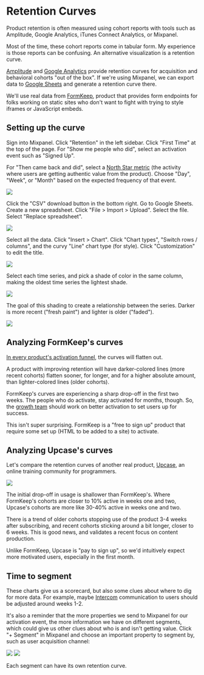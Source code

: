 # Retention Curves

Product retention is often measured using cohort reports with tools such as
Amplitude, Google Analytics, iTunes Connect Analytics, or Mixpanel.

Most of the time, these cohort reports come in tabular form.
My experience is those reports can be confusing.
An alternative visualization is a retention curve.

[Amplitude][amp] and [Google Analytics][an]
provide retention curves for acquisition and behavioral cohorts
"out of the box".
If we're using Mixpanel,
we can export data to [Google Sheets][sh]
and generate a retention curve there.

[amp]: https://amplitude.com/blog/2015/11/24/cohorts-to-improve-your-retention/
[an]: https://support.google.com/analytics/answer/6074676?hl=en
[sh]: https://docs.google.com/spreadsheets/u/0/

We'll use real data from
[FormKeep](https://formkeep.com),
product that provides form endpoints for folks working on static sites
who don't want to fight with trying to style iframes or JavaScript embeds.

## Setting up the curve

Sign into Mixpanel.
Click "Retention" in the left sidebar.
Click "First Time" at the top of the page.
For "Show me people who did", select an activation event such as "Signed Up".

For "Then came back and did", select a [North Star metric][ns]
(the activity where users are getting authentic value from the product).
Choose "Day", "Week", or "Month" based on the expected frequency of that event.

[ns]: north-star-metric

![](images/retention-report.png)

Click the "CSV" download button in the bottom right.
Go to Google Sheets.
Create a new spreadsheet.
Click "File > Import > Upload".
Select the file.
Select "Replace spreadsheet".

![](images/retention-curve-table.png)

Select all the data.
Click "Insert > Chart".
Click "Chart types",
"Switch rows / columns",
and the curvy "Line" chart type (for style).
Click "Customization" to edit the title.

![](images/retention-curve-ready.png)

Select each time series,
and pick a shade of color in the same column,
making the oldest time series the lightest shade.

![](images/retention-curve-series.png)

The goal of this shading to create a relationship between the series.
Darker is more recent ("fresh paint")
and lighter is older ("faded").

![](images/retention-curve-final.png)

## Analyzing FormKeep's curves

[In every product's activation funnel][chen],
the curves will flatten out.

[chen]: http://andrewchen.co/new-data-shows-why-losing-80-of-your-mobile-users-is-normal-and-that-the-best-apps-do-much-better/

A product with improving retention will have
darker-colored lines (more recent cohorts)
flatten sooner, for longer, and for a higher absolute amount,
than lighter-colored lines (older cohorts).

FormKeep's curves are experiencing a sharp drop-off in the first two weeks.
The people who do activate, stay activated for months, though.
So, the [growth team][gr]
should work on better activation to set users up for success.

[gr]: https://brianbalfour.com/essays/growth-vs-marketing-vs-product

This isn't super surprising.
FormKeep is a "free to sign up" product that require some set up
(HTML to be added to a site) to activate.

## Analyzing Upcase's curves

Let's compare the retention curves of another real product,
[Upcase](https://thoughtbot.com/upcase/join),
an online training community for programmers.

![](images/upcase-retention-curve.png)

The initial drop-off in usage is shallower than FormKeep's.
Where FormKeep's cohorts are closer to 10% active in weeks one and two,
Upcase's cohorts are more like 30-40% active in weeks one and two.

There is a trend of older cohorts stopping use of the product
3-4 weeks after subscribing,
and recent cohorts sticking around a bit longer, closer to 6 weeks.
This is good news, and validates a recent focus on content production.

Unlike FormKeep,
Upcase is "pay to sign up",
so we'd intuitively expect more motivated users,
especially in the first month.

## Time to segment

These charts give us a scorecard,
but also some clues about where to dig for more data.
For example, maybe [Intercom](https://www.intercom.com) communication to users
should be adjusted around weeks 1-2.

It's also a reminder that the more properties we send
to Mixpanel for our activation event,
the more information we have on different segments,
which could give us other clues about who is and isn't getting value.
Click "+ Segment" in Mixpanel
and choose an important property to segment by,
such as user acquisition channel:

![](images/mixpanel-segment.png)
![](images/mixpanel-utm-source-segment.png)

Each segment can have its own retention curve.
